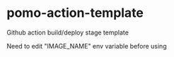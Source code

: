 # pomo-action-template
Github action build/deploy stage template

Need to edit "IMAGE_NAME" env variable before using